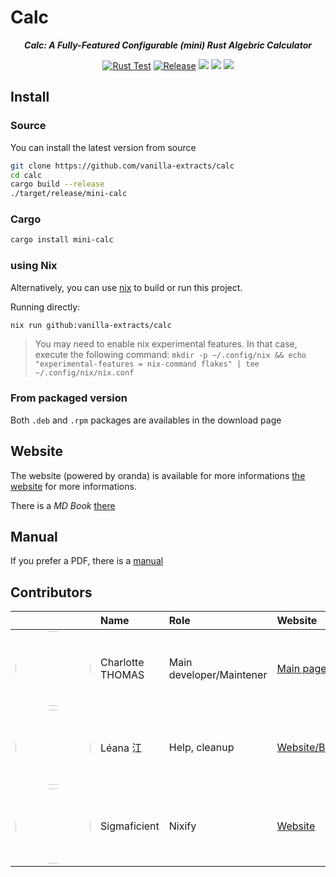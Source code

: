 # Calc

<div align="center">

***Calc: A Fully-Featured Configurable (mini) Rust Algebric Calculator***

[![Rust Test](https://github.com/coco33920/calc/actions/workflows/rust-test.yml/badge.svg)](https://github.com/coco33920/calc/actions/workflows/rust-test.yml)
[![Release](https://img.shields.io/github/v/release/coco33920/calc.svg?include_prereleases=&sort=semver&color=f7a8d8)](https://github.com/coco33920/calc/releases/latest)
[![](https://img.shields.io/crates/v/mini-calc?link=https%3A%2F%2Fcrates.io%2Fcrates%2Fmini-calc)](https://crates.io/crates/mini-calc)
![](https://img.shields.io/crates/l/mini-calc?link=https%3A%2F%2Fgithub.com%2coco33920%2Fcalc%2Fblob%2Fmaster%2FLICENCE)
[![](https://img.shields.io/crates/d/mini-calc)](https://crates.io/crates/mini-calc)

</div>

## Install

### Source 

You can install the latest version from source

```bash
git clone https://github.com/vanilla-extracts/calc
cd calc
cargo build --release
./target/release/mini-calc
```

### Cargo
```bash
cargo install mini-calc
```

### using Nix

Alternatively, you can use [nix](https://nixos.org) to build or run this project.

Running directly:
```sh
nix run github:vanilla-extracts/calc
```
> You may need to enable nix experimental features. In that case, execute the following command: `mkdir -p ~/.config/nix && echo "experimental-features = nix-command flakes" | tee ~/.config/nix/nix.conf`

### From packaged version
Both `.deb` and `.rpm` packages are availables in the download page

## Website
The website (powered by oranda) is available for more informations [the website](https://calc.charlotte-thomas.me) for more informations.

There is a _MD Book_ [there](https://calc.charlotte-thomas.me/book)

## Manual

If you prefer a PDF, there is a [manual](https://calc.nwa2coco.fr/assets/manual.pdf)

## Contributors

|                                                                                                                                               | Name    | Role                     | Website                                     |
|-------------------------------------------------------------------------------------------------------------------------------------------------|:--------|:-------------------------|:--------------------------------------------|
| [<img src="https://avatars.githubusercontent.com/u/17108449?v=4" style="border-radius: 50%;height:90pt;width:auto">](https://github.com/vanilla-extracts)        |Charlotte THOMAS          | Main developer/Maintener | [Main page](https://www.charlotte-thomas.me)         | 
| [<img src="https://avatars.githubusercontent.com/u/87855546?v=4" style="border-radius: 50%;height:90pt;width:auto">](https://github.com/leana8959)        |Léana 江                  | Help, cleanup            | [Website/Blog](https://earth2077.fr)        |
| [<img src="https://avatars.githubusercontent.com/u/53050011?v=4" style="border-radius:50%;height:90pt;width:auto">](https://github.com/Sigmaficient)      |Sigmaficient              | Nixify                   | [Website](https://sigmanificient.github.io/)|
